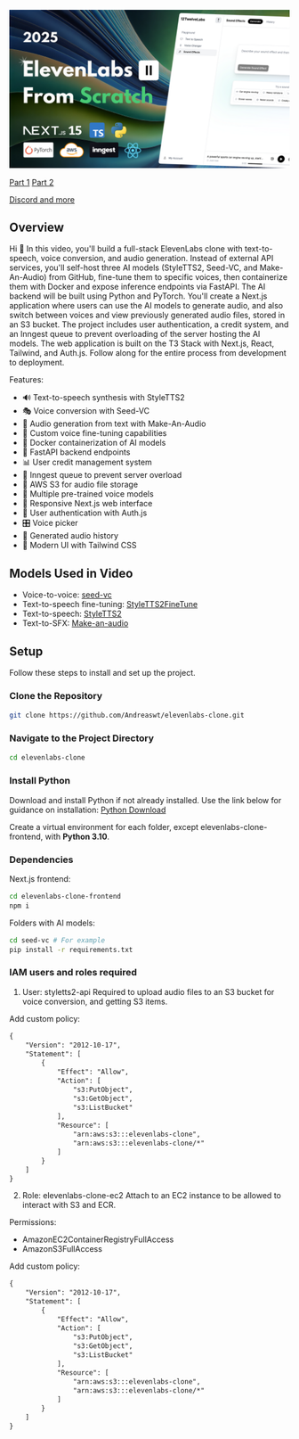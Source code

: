 ![alt text](thumbnail.png)

[Part 1](https://www.youtube.com/watch?v=48A-E-xJPMo)
[Part 2](https://www.youtube.com/watch?v=9kkcaPiNjHU)

[Discord and more](https://www.andreastrolle.com/)

## Overview

Hi 🤙 In this video, you'll build a full-stack ElevenLabs clone with text-to-speech, voice conversion, and audio generation. Instead of external API services, you'll self-host three AI models (StyleTTS2, Seed-VC, and Make-An-Audio) from GitHub, fine-tune them to specific voices, then containerize them with Docker and expose inference endpoints via FastAPI. The AI backend will be built using Python and PyTorch. You'll create a Next.js application where users can use the AI models to generate audio, and also switch between voices and view previously generated audio files, stored in an S3 bucket. The project includes user authentication, a credit system, and an Inngest queue to prevent overloading of the server hosting the AI models. The web application is built on the T3 Stack with Next.js, React, Tailwind, and Auth.js. Follow along for the entire process from development to deployment.

Features:

- 🔊 Text-to-speech synthesis with StyleTTS2
- 🎭 Voice conversion with Seed-VC
- 🎵 Audio generation from text with Make-An-Audio
- 🤖 Custom voice fine-tuning capabilities
- 🐳 Docker containerization of AI models
- 🚀 FastAPI backend endpoints
- 📊 User credit management system
- 🔄 Inngest queue to prevent server overload
- 💾 AWS S3 for audio file storage
- 👥 Multiple pre-trained voice models
- 📱 Responsive Next.js web interface
- 🔐 User authentication with Auth.js
- 🎛️ Voice picker
- 📝 Generated audio history
- 🎨 Modern UI with Tailwind CSS

## Models Used in Video

- Voice-to-voice: [seed-vc](https://github.com/Plachtaa/seed-vc)
- Text-to-speech fine-tuning: [StyleTTS2FineTune](https://github.com/IIEleven11/StyleTTS2FineTune)
- Text-to-speech: [StyleTTS2](https://github.com/yl4579/StyleTTS2)
- Text-to-SFX: [Make-an-audio](https://github.com/Text-to-Audio/Make-An-Audio)

## Setup

Follow these steps to install and set up the project.

### Clone the Repository

```bash
git clone https://github.com/Andreaswt/elevenlabs-clone.git
```

### Navigate to the Project Directory

```bash
cd elevenlabs-clone
```

### Install Python

Download and install Python if not already installed. Use the link below for guidance on installation:
[Python Download](https://www.python.org/downloads/)

Create a virtual environment for each folder, except elevenlabs-clone-frontend, with **Python 3.10**.

### Dependencies

Next.js frontend:

```bash
cd elevenlabs-clone-frontend
npm i
```

Folders with AI models:

```bash
cd seed-vc # For example
pip install -r requirements.txt
```

### IAM users and roles required

1. User: styletts2-api
   Required to upload audio files to an S3 bucket for voice conversion, and getting S3 items.

Add custom policy:

```
{
    "Version": "2012-10-17",
    "Statement": [
        {
            "Effect": "Allow",
            "Action": [
                "s3:PutObject",
                "s3:GetObject",
                "s3:ListBucket"
            ],
            "Resource": [
                "arn:aws:s3:::elevenlabs-clone",
                "arn:aws:s3:::elevenlabs-clone/*"
            ]
        }
    ]
}
```

2. Role: elevenlabs-clone-ec2
   Attach to an EC2 instance to be allowed to interact with S3 and ECR.

Permissions:

- AmazonEC2ContainerRegistryFullAccess
- AmazonS3FullAccess

Add custom policy:

```
{
	"Version": "2012-10-17",
	"Statement": [
		{
			"Effect": "Allow",
			"Action": [
				"s3:PutObject",
				"s3:GetObject",
				"s3:ListBucket"
			],
			"Resource": [
				"arn:aws:s3:::elevenlabs-clone",
				"arn:aws:s3:::elevenlabs-clone/*"
			]
		}
	]
}
```

